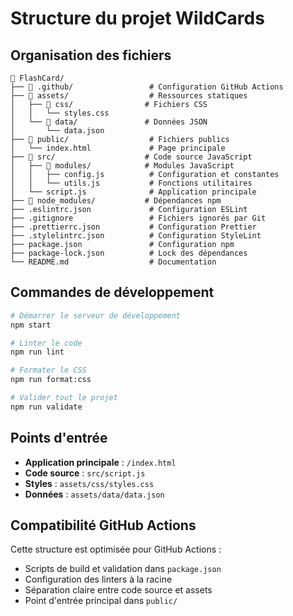 # Structure du projet WildCards

## Organisation des fichiers

```
📁 FlashCard/
├── 📁 .github/                 # Configuration GitHub Actions
├── 📁 assets/                  # Ressources statiques
│   ├── 📁 css/                # Fichiers CSS
│   │   └── styles.css
│   └── 📁 data/               # Données JSON
│       └── data.json
├── 📁 public/                  # Fichiers publics
│   └── index.html             # Page principale
├── 📁 src/                    # Code source JavaScript
│   ├── 📁 modules/            # Modules JavaScript
│   │   ├── config.js          # Configuration et constantes
│   │   └── utils.js           # Fonctions utilitaires
│   └── script.js              # Application principale
├── 📁 node_modules/           # Dépendances npm
├── .eslintrc.json             # Configuration ESLint
├── .gitignore                 # Fichiers ignorés par Git
├── .prettierrc.json           # Configuration Prettier
├── .stylelintrc.json          # Configuration StyleLint
├── package.json               # Configuration npm
├── package-lock.json          # Lock des dépendances
└── README.md                  # Documentation
```

## Commandes de développement

```bash
# Démarrer le serveur de développement
npm start

# Linter le code
npm run lint

# Formater le CSS
npm run format:css

# Valider tout le projet
npm run validate
```

## Points d'entrée

- **Application principale** : `/index.html`
- **Code source** : `src/script.js`
- **Styles** : `assets/css/styles.css`
- **Données** : `assets/data/data.json`

## Compatibilité GitHub Actions

Cette structure est optimisée pour GitHub Actions :

- Scripts de build et validation dans `package.json`
- Configuration des linters à la racine
- Séparation claire entre code source et assets
- Point d'entrée principal dans `public/`
